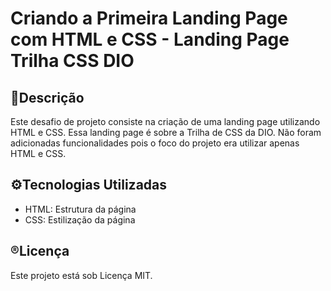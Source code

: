 # Criando a Primeira Landing Page com HTML e CSS - Landing Page Trilha CSS DIO

## 📄Descrição
Este desafio de projeto consiste na criação de uma landing page utilizando HTML e CSS. Essa landing page é sobre a Trilha de CSS da DIO. Não foram adicionadas funcionalidades pois o foco do projeto era utilizar apenas HTML e CSS.

## ⚙️Tecnologias Utilizadas
- HTML: Estrutura da página
- CSS: Estilização da página

## ®️Licença
Este projeto está sob Licença MIT.